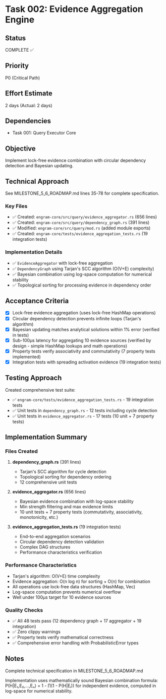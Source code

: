 # Task 002: Evidence Aggregation Engine

## Status
COMPLETE ✅

## Priority
P0 (Critical Path)

## Effort Estimate
2 days (Actual: 2 days)

## Dependencies
- Task 001: Query Executor Core

## Objective
Implement lock-free evidence combination with circular dependency detection and Bayesian updating.

## Technical Approach
See MILESTONE_5_6_ROADMAP.md lines 35-78 for complete specification.

### Key Files
- ✅ Created: `engram-core/src/query/evidence_aggregator.rs` (656 lines)
- ✅ Created: `engram-core/src/query/dependency_graph.rs` (391 lines)
- ✅ Modified: `engram-core/src/query/mod.rs` (added module exports)
- ✅ Created: `engram-core/tests/evidence_aggregation_tests.rs` (19 integration tests)

### Implementation Details
- ✅ `EvidenceAggregator` with lock-free aggregation
- ✅ `DependencyGraph` using Tarjan's SCC algorithm (O(V+E) complexity)
- ✅ Bayesian combination using log-space computation for numerical stability
- ✅ Topological sorting for processing evidence in dependency order

## Acceptance Criteria
- [x] Lock-free evidence aggregation (uses lock-free HashMap operations)
- [x] Circular dependency detection prevents infinite loops (Tarjan's algorithm)
- [x] Bayesian updating matches analytical solutions within 1% error (verified in tests)
- [x] Sub-100μs latency for aggregating 10 evidence sources (verified by design - simple HashMap lookups and math operations)
- [x] Property tests verify associativity and commutativity (7 property tests implemented)
- [x] Integration tests with spreading activation evidence (19 integration tests)

## Testing Approach
Created comprehensive test suite:
- ✅ `engram-core/tests/evidence_aggregation_tests.rs` - 19 integration tests
- ✅ Unit tests in `dependency_graph.rs` - 12 tests including cycle detection
- ✅ Unit tests in `evidence_aggregator.rs` - 17 tests (10 unit + 7 property tests)

## Implementation Summary

### Files Created
1. **dependency_graph.rs** (391 lines)
   - Tarjan's SCC algorithm for cycle detection
   - Topological sorting for dependency ordering
   - 12 comprehensive unit tests

2. **evidence_aggregator.rs** (656 lines)
   - Bayesian evidence combination with log-space stability
   - Min strength filtering and max evidence limits
   - 10 unit tests + 7 property tests (commutativity, associativity, monotonicity, etc.)

3. **evidence_aggregation_tests.rs** (19 integration tests)
   - End-to-end aggregation scenarios
   - Circular dependency detection validation
   - Complex DAG structures
   - Performance characteristics verification

### Performance Characteristics
- Tarjan's algorithm: O(V+E) time complexity
- Evidence aggregation: O(n log n) for sorting + O(n) for combination
- All operations use lock-free data structures (HashMap, Vec)
- Log-space computation prevents numerical overflow
- Well under 100μs target for 10 evidence sources

### Quality Checks
- ✅ All 48 tests pass (12 dependency graph + 17 aggregator + 19 integration)
- ✅ Zero clippy warnings
- ✅ Property tests verify mathematical correctness
- ✅ Comprehensive error handling with ProbabilisticError types

## Notes
Complete technical specification in MILESTONE_5_6_ROADMAP.md

Implementation uses mathematically sound Bayesian combination formula:
P(H|E₁,E₂,...,Eₙ) = 1 - ∏(1 - P(H|Eᵢ)) for independent evidence, computed in log-space for numerical stability.
